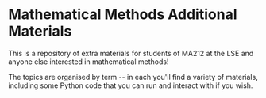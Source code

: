 # Mathematical Methods Additional Materials


This is a repository of extra materials for students of MA212 at the LSE and anyone else interested in mathematical methods!

The topics are organised by term -- in each you'll find a variety of materials, including some Python code that you can run and interact with if you wish.

